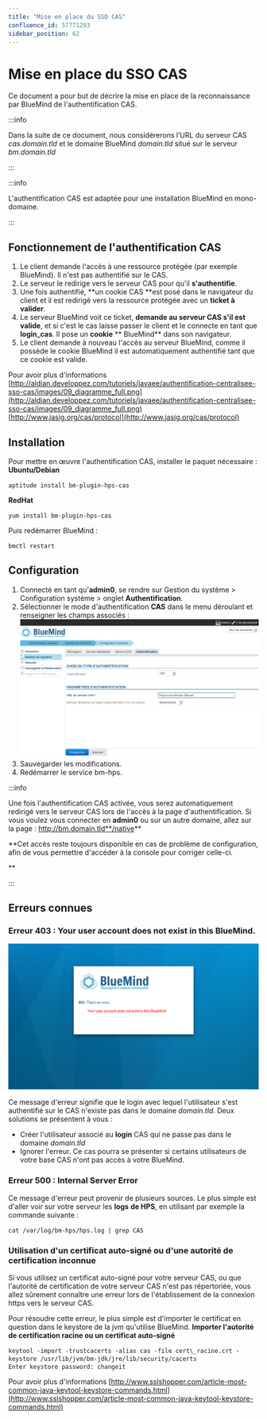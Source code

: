 ```yaml
---
title: "Mise en place du SSO CAS"
confluence_id: 57771293
sidebar_position: 62
---
```

# Mise en place du SSO CAS


Ce document a pour but de décrire la mise en place de la reconnaissance par BlueMind de l'authentification CAS.


:::info

Dans la suite de ce document, nous considérerons l’URL du serveur CAS *cas.domain.tld* et le domaine BlueMind *domain.tld* situé sur le serveur *bm.domain.tld*

:::


:::info

L'authentification CAS est adaptée pour une installation BlueMind en mono-domaine.

:::


## Fonctionnement de l'authentification CAS

1. Le client demande l'accès à une ressource protégée (par exemple BlueMind). Il n'est pas authentifié sur le CAS.
2. Le serveur le redirige vers le serveur CAS pour qu'il **s'authentifie**.
3. Une fois authentifié, **un cookie CAS **est posé dans le navigateur du client et il est redirigé vers la ressource protégée avec un **ticket à valider**.
4. Le serveur BlueMind voit ce ticket, **demande au serveur CAS s'il est valide**, et si c'est le cas laisse passer le client et le connecte en tant que **login_cas**. Il pose un **cookie** ** BlueMind** dans son navigateur.
5. Le client demande à nouveau l'accès au serveur BlueMind, comme il possède le cookie BlueMind il est automatiquement authentifié tant que ce cookie est valide.

Pour avoir plus d'informations
[http://aldian.developpez.com/tutoriels/javaee/authentification-centralisee-sso-cas/images/09_diagramme_full.png](http://aldian.developpez.com/tutoriels/javaee/authentification-centralisee-sso-cas/images/09_diagramme_full.png) 
 [http://www.jasig.org/cas/protocol](http://www.jasig.org/cas/protocol)

## Installation

Pour mettre en œuvre l'authentification CAS, installer le paquet nécessaire :
**Ubuntu/Debian**

```
aptitude install bm-plugin-hps-cas
```

**RedHat**

```
yum install bm-plugin-hps-cas
```


Puis redémarrer BlueMind :


```
bmctl restart
```


## Configuration

1. Connecté en tant qu'**admin0**, se rendre sur Gestion du système > Configuration système > onglet **Authentification**.
2. Sélectionner le mode d'authentification **CAS** dans le menu déroulant et renseigner les champs associés : ![](../../../../attachments/57771293/57771298.png)
3. Sauvegarder les modifications.
4. Redémarrer le service bm-hps.


:::info

Une fois l'authentification CAS activée, vous serez automatiquement redirigé vers le serveur CAS lors de l'accès à la page d'authentification. Si vous voulez vous connecter en **admin0** ou sur un autre domaine, allez sur la page : http://bm.domain.tld**/native**

**Cet accès reste toujours disponible en cas de problème de configuration, afin de vous permettre d'accéder à la console pour corriger celle-ci.


 **

:::

## Erreurs connues

### Erreur 403 : Your user account does not exist in this BlueMind.

![](../../../../attachments/57771293/57771296.png)

Ce message d'erreur signifie que le login avec lequel l'utilisateur s'est authentifié sur le CAS n'existe pas dans le domaine *domain.tld*. Deux solutions se présentent à vous :

- Créer l'utilisateur associé au **login** CAS qui ne passe pas dans le domaine *domain.tld*
- Ignorer l'erreur. Ce cas pourra se présenter si certains utilisateurs de votre base CAS n'ont pas accès à votre BlueMind.


### Erreur 500 : Internal Server Error

Ce message d'erreur peut provenir de plusieurs sources. Le plus simple est d'aller voir sur votre serveur les **logs** **de HPS**, en utilisant par exemple la commande suivante :


```
cat /var/log/bm-hps/hps.log | grep CAS
```


### Utilisation d'un certificat auto-signé ou d'une autorité de certification inconnue

Si vous utilisez un certificat auto-signé pour votre serveur CAS, ou que l'autorité de certification de votre serveur CAS n'est pas répertoriée, vous allez sûrement connaître une erreur lors de l'établissement de la connexion https vers le serveur CAS.

Pour résoudre cette erreur, le plus simple est d'importer le certificat en question dans le keystore de la jvm qu'utilise BlueMind.
**Importer l'autorité de certification racine ou un certificat auto-signé**

```
keytool -import -trustcacerts -alias cas -file cert\_racine.crt -keystore /usr/lib/jvm/bm-jdk/jre/lib/security/cacerts
Enter keystore password: changeit
```

Pour avoir plus d'informations
[http://www.sslshopper.com/article-most-common-java-keytool-keystore-commands.html](http://www.sslshopper.com/article-most-common-java-keytool-keystore-commands.html)


